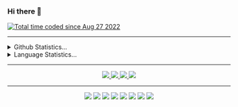### Hi there 👋

<!--
**EdwardLeeData/EdwardLeeData** is a ✨ _special_ ✨ repository because its `README.md` (this file) appears on your GitHub profile.

Here are some ideas to get you started:

- 🔭 I’m currently working on ...
- 🌱 I’m currently learning ...
- 👯 I’m looking to collaborate on ...
- 🤔 I’m looking for help with ...
- 💬 Ask me about ...
- 📫 How to reach me: ...
- 😄 Pronouns: ...
- ⚡ Fun fact: ...
-->
<a href="https://wakatime.com/@77298fc6-b57e-486c-bec5-2ea798830ccd"><img src="https://wakatime.com/badge/user/77298fc6-b57e-486c-bec5-2ea798830ccd.svg" alt="Total time coded since Aug 27 2022" /></a>
 <hr/>
 <details>
  <summary>Github Statistics...</summary>
  <p align = "center">
    <img src="https://github-readme-stats.vercel.app/api?username=EdwardLeeData&count_private=true&show_icons=true"/>
  </p>
 </details>
 
 <details>
  <summary>Language Statistics...</summary>
  <p align = "center">
<img src="https://github-readme-stats.vercel.app/api/top-langs/?username=anuraghazra&layout=compact"/>
  </p>
 <p align = "center">
  <img src="https://wakatime.com/share/@77298fc6-b57e-486c-bec5-2ea798830ccd/60128f1f-0dfd-481f-8aae-0f2ffe169cd0.svg" height="400"/>
 </p>
 </details>

<hr/>
<p align="center">
  <a href= "https://github.com/EdwardLeeData">
    <img src="https://img.icons8.com/material-outlined/30/689d6a/source-code.png"/>
  </a>
  <a href= "https://www.linkedin.com/in/edwardleedata/">
    <img src="https://img.icons8.com/material-outlined/30/689d6a/linkedin.png"/>
  </a>
  <a href="https://github.com/EdwardLeeData/EdwardLeeData/blob/main/Jaeyun%20Lee%20-%20Software%20Engineer.pdf">
    <img src="https://img.icons8.com/material-outlined/30/689d6a/parse-from-clipboard.png"/>
  </a>
  <a href="mailto:edwardlee.data@gmail.com">
    <img src="https://img.icons8.com/ios-glyphs/30/689d6a/physics.png"/>
  </a>
</p>

<hr/>
<p align="center">
 <img src="https://user-images.githubusercontent.com/46063222/209597898-10fe1617-8583-45f8-bf03-71edefec72fb.png"/>
 <img src="https://user-images.githubusercontent.com/46063222/209598018-ccb66d8a-567d-40d7-a41a-94b91d6a56c3.png"/>
<img src="https://user-images.githubusercontent.com/46063222/209598138-324eb0fb-b748-4cdd-8ba2-66d1a92fae1b.png"/>
 <img src="https://user-images.githubusercontent.com/46063222/209598240-25439bc5-04cc-400f-b1d2-702c1eff250e.png"/>
 <img src="https://user-images.githubusercontent.com/46063222/209598394-48eb1763-125a-477e-a621-fc7a20e3bdc2.png"/>
 <img src="https://user-images.githubusercontent.com/46063222/209598497-d32d19c4-722d-45d4-a7b5-d72a9c931cad.png"/>
 <img src="https://user-images.githubusercontent.com/46063222/209598581-f7f84f5f-b08c-4723-b48a-e99a2974e858.png"/>
 <img src="https://user-images.githubusercontent.com/46063222/209598624-2eeb16f7-635e-4f16-839d-53f186dfb787.png"/>






 </p>


